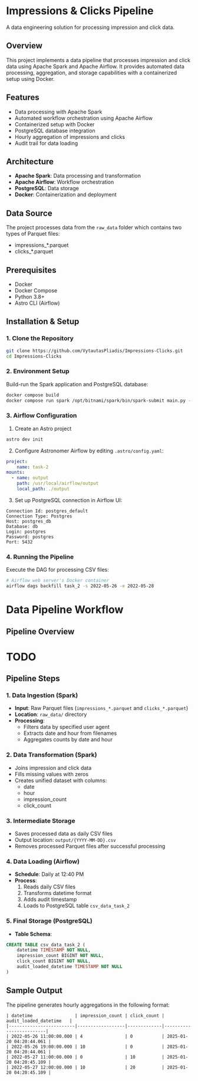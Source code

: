 # Impressions & Clicks Pipeline
A data engineering solution for processing impression and click data.

## Overview
This project implements a data pipeline that processes impression and click data using Apache Spark and Apache Airflow. It provides automated data processing, aggregation, and storage capabilities with a containerized setup using Docker.

## Features
- Data processing with Apache Spark
- Automated workflow orchestration using Apache Airflow
- Containerized setup with Docker
- PostgreSQL database integration
- Hourly aggregation of impressions and clicks
- Audit trail for data loading

## Architecture
- **Apache Spark**: Data processing and transformation
- **Apache Airflow**: Workflow orchestration
- **PostgreSQL**: Data storage
- **Docker**: Containerization and deployment

## Data Source
The project processes data from the `raw_data` folder which contains two types of Parquet files:
- impressions_*.parquet
- clicks_*.parquet

## Prerequisites
- Docker
- Docker Compose
- Python 3.8+
- Astro CLI (Airflow)

## Installation & Setup

### 1. Clone the Repository
```bash
git clone https://github.com/VytautasPliadis/Impressions-Clicks.git
cd Impressions-Clicks
```

### 2. Environment Setup
Build-run the Spark application and PostgreSQL database:
```bash
docker compose build
docker compose run spark /opt/bitnami/spark/bin/spark-submit main.py --user-agent "some user agent"
```

### 3. Airflow Configuration
1. Create an Astro project
```bash
astro dev init
```

2. Configure Astronomer Airflow by editing `.astro/config.yaml`:
```yaml
project:
    name: task-2
mounts:
  - name: output
    path: /usr/local/airflow/output
    local_path: ./output
```

3. Set up PostgreSQL connection in Airflow UI:
```
Connection Id: postgres_default
Connection Type: Postgres
Host: postgres_db
Database: db
Login: postgres
Password: postgres
Port: 5432
```

### 4. Running the Pipeline
Execute the DAG for processing CSV files:
```bash
# Airflow web server's Docker container
airflow dags backfill task_2 -s 2022-05-26 -e 2022-05-28
```

# Data Pipeline Workflow

## Pipeline Overview

# TODO

## Pipeline Steps

### 1. Data Ingestion (Spark)
- **Input**: Raw Parquet files (`impressions_*.parquet` and `clicks_*.parquet`)
- **Location**: `raw_data/` directory
- **Processing**:
  - Filters data by specified user agent
  - Extracts date and hour from filenames
  - Aggregates counts by date and hour

### 2. Data Transformation (Spark)
- Joins impression and click data
- Fills missing values with zeros
- Creates unified dataset with columns:
  - date
  - hour
  - impression_count
  - click_count

### 3. Intermediate Storage
- Saves processed data as daily CSV files
- Output location: `output/{YYYY-MM-DD}.csv`
- Removes processed Parquet files after successful processing

### 4. Data Loading (Airflow)
- **Schedule**: Daily at 12:40 PM
- **Process**:
  1. Reads daily CSV files
  2. Transforms datetime format
  3. Adds audit timestamp
  4. Loads to PostgreSQL table `csv_data_task_2`

### 5. Final Storage (PostgreSQL)
- **Table Schema**:
```sql
CREATE TABLE csv_data_task_2 (
    datetime TIMESTAMP NOT NULL,
    impression_count BIGINT NOT NULL,
    click_count BIGINT NOT NULL,
    audit_loaded_datetime TIMESTAMP NOT NULL
)
```

## Sample Output
The pipeline generates hourly aggregations in the following format:
```
| datetime                | impression_count | click_count | audit_loaded_datetime   |
|-------------------------|------------------|-------------|-------------------------|
| 2022-05-26 11:00:00.000 | 4                | 0           | 2025-01-20 04:20:44.061 |
| 2022-05-26 19:00:00.000 | 10               | 0           | 2025-01-20 04:20:44.061 |
| 2022-05-27 11:00:00.000 | 0                | 10          | 2025-01-20 04:20:45.109 |
| 2022-05-27 12:00:00.000 | 10               | 20          | 2025-01-20 04:20:45.109 |
```